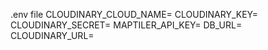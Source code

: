 .env file
CLOUDINARY_CLOUD_NAME=
CLOUDINARY_KEY=
CLOUDINARY_SECRET=
MAPTILER_API_KEY=
DB_URL=
CLOUDINARY_URL=
